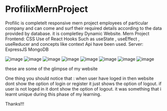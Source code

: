 # ProfilixMernProject

Profilic is completelt responsive mern project employees of particular company and can come and surf their required details according to the data provided by database. 
it is completley Dynamic Website.
Mern Project
Frontend:
CSS
Use of React Hooks Such as useState , useEffect , useReducer and concepts like context Api have been used.
Server:
ExpressJS
MongoDB


![image](https://github.com/Pushkariiit/ProfilixMernProject/assets/96918138/6065ce1f-bdc8-45b9-9df3-c75c17931508)
![image](https://github.com/Pushkariiit/ProfilixMernProject/assets/96918138/f42c0642-ae94-4399-a1e8-8f49659d0d72)
![image](https://github.com/Pushkariiit/ProfilixMernProject/assets/96918138/f869d428-52c5-4787-a71f-27b94689472a)
![image](https://github.com/Pushkariiit/ProfilixMernProject/assets/96918138/8d46b8c1-8fc1-4da5-a600-823341c0a502)
![image](https://github.com/Pushkariiit/ProfilixMernProject/assets/96918138/1af32157-eeae-49d3-aa12-9454c5a38550)
![image](https://github.com/Pushkariiit/ProfilixMernProject/assets/96918138/1fa3a476-ff62-46c6-b6b1-5fab49c2a90b)
![image](https://github.com/Pushkariiit/ProfilixMernProject/assets/96918138/479748fc-192e-48c7-9a4a-c8b415a8d2f5)
![image](https://github.com/Pushkariiit/ProfilixMernProject/assets/96918138/e976382a-8730-4de6-94e5-ec52140da17c)


these  are some of the glimpse of my website

One thing you should notice that : when user have loged in then website dont show the option of login or register it just shows the option of logout.
if user is not loged in it dont show the option of logout.
it was something that i learnt unique during this phase of my learning.

Thanks!!!
